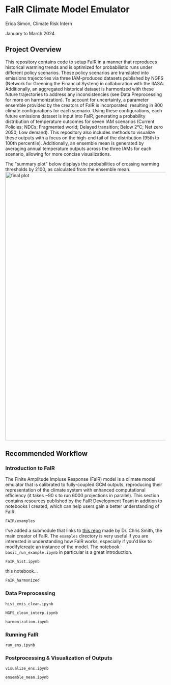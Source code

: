 # FaIR Climate Model Emulator
Erica Simon, Climate Risk Intern

January to March 2024

## Project Overview
This repository contains code to setup FaIR in a manner that reproduces historical warming trends and is optimized for probabilistic runs under different policy scenarios. These policy scenarios are translated into emissions trajectories via three IAM-produced datasets published by NGFS (Network for Greening the Financial System) in collaboration with the IIASA. Additionally, an aggregated historical dataset is harmonized with these future trajectories to address any inconsistencies (see Data Preprocessing for more on harmonization). To account for uncertainty, a parameter ensemble provided by the creators of FaIR is incorporated, resulting in 800 climate configurations for each scenario. Using these configurations, each future emissions dataset is input into FaIR, generating a probability distribution of temperature outcomes for seven IAM scenarios (Current Policies; NDCs; Fragmented world; Delayed transition; Below 2℃; Net zero 2050; Low demand). This repository also includes methods to visualize these outputs with a focus on the high-end tail of the distribution (95th to 100th percentile). Additionally, an ensemble mean is generated by averaging annual temperature outputs across the three IAMs for each scenario, allowing for more concise visualizations. 

The "summary plot" below displays the probabilities of crossing warming thresholds by 2100, as calculated from the ensemble mean.
<img width="841" alt="final plot" src="https://github.com/WoodwellRisk/FaIR/assets/129074733/ec3e5fed-ae13-43e3-9436-b52e2c5ad08c">

## Recommended Workflow

### Introduction to FaIR
The Finite Amplitude Impluse Response (FaIR) model is a climate model emulator that is calibrated to fully-coupled GCM outputs, reproducing their representation of the climate system with enhanced computational efficiency (it takes ~90 s to run 6000 projections in parallel). This section contains resources published by the FaIR Development Team in addition to notebooks I created, which can help users gain a better understanding of FaIR.

`FAIR/examples`

I've added a submodule that links to [this repo](https://github.com/OMS-NetZero/FAIR/tree/master) made by Dr. Chris Smith, the main creator of FaIR. The `examples` directory is very useful if you are interested in understanding how FaIR works, especially if you'd like to modify/create an instance of the model. The notebook `basic_run_example.ipynb` in particular is a great introduction.

`FaIR_hist.ipynb` 

this notebook...

`FaIR_harmonized`


### Data Preprocessing

`hist_emis_clean.ipynb`

`NGFS_clean_interp.ipynb`

`harmonization.ipynb`

### Running FaIR


`run_ens.ipynb`



### Postprocessing & Visualization of Outputs

`visualize_ens.ipynb`

`ensemble_mean.ipynb`
